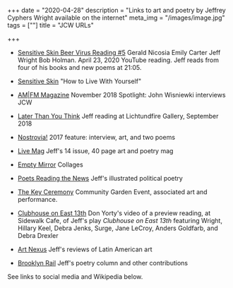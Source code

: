 +++
date = "2020-04-28"
description = "Links to art and poetry by Jeffrey Cyphers Wright available on the internet"
meta_img = "/images/image.jpg"
tags = [""]
title = "JCW URLs"

+++

+ [Sensitive Skin Beer Virus Reading #5](https://www.youtube.com/watch?v=OTtJpngOUuQ&feature=youtu.be) Gerald Nicosia Emily Carter Jeff Wright Bob Holman. April 23, 2020 YouTube reading. Jeff reads from four of his books and new poems at 21:05.

+ [Sensitive Skin](https://sensitiveskinmagazine.com/how-to-live-with-yourself-jeffrey-cyphers-wright/) "How to Live With Yourself"

+ [AM|FM Magazine](https://www.amfm-magazine.tv/spotlight-poet-publisher-jeffrey-cyphers-wright/) November 2018 Spotlight: John Wisniewki interviews JCW

+ [Later Than You Think](https://www.facebook.com/lichtundfire/videos/313627249440217/) Jeff reading at Lichtundfire Gallery, September 2018

+ [Nostrovia!](https://nostroviawriting.wordpress.com/2017/01/07/two-poems-art-jeffrey-cyphers-wright/) 2017 feature: interview, art, and two poems

+ [Live Mag](http://livemag.org) Jeff's 14 issue, 40 page art and poetry mag

+ [Empty Mirror](http://www.emptymirrorbooks.com/visual-art/insignia-collages-by-jeffrey-cyphers-wright.html) Collages

+ [Poets Reading the News](http://www.poetsreadingthenews.com/?s=jeffrey+cyphers+wright) Jeff's illustrated political poetry

+ [The Key Ceremony](http://communitygardensbrand.com) Community Garden Event, associated art and performance.

+ [Clubhouse on East 13th](https://vimeo.com/72102229) Don Yorty's video of a preview reading, at Sidewalk Cafe, of Jeff's play _Clubhouse on East 13th_ featuring Wright, Hillary Keel, Debra Jenks, Surge, Jane LeCroy, Anders Goldfarb, and Debra Drexler

+ [Art Nexus](http://ow.ly/iVUbm) Jeff's reviews of Latin American art

+ [Brooklyn Rail](http://www.brooklynrail.org/contributor/jeffrey-cyphers-wright) Jeff's poetry column and other contributions

See links to social media and Wikipedia below.




